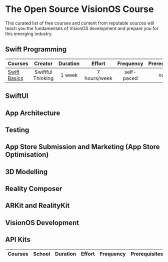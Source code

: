 # The Open Source VisionOS Course

This curated list of free courses and content from reputable sources will teach you the fundamentals of VisionOS development and prepare you for this emerging industry.

## Swift Programming

Courses | Creator | Duration | Effort | Frequency | Prerequisites
:-- | :--: | :--: | :--: | :--: | :--:
[Swift Basics](https://www.youtube.com/playlist?list=PLwvDm4VfkdpiLvzZFJI6rVIBtdolrJBVB) | Swiftful Thinking | 1 week | 7 hours/week | self-paced | none

## SwiftUI


## App Architecture


## Testing


## App Store Submission and Marketing (App Store Optimisation)


## 3D Modelling


## Reality Composer


## ARKit and RealityKit


## VisionOS Development


## API Kits

Courses | School | Duration | Effort | Frequency | Prerequisites
:-- | :--: | :--: | :--: | :--: | :--:
